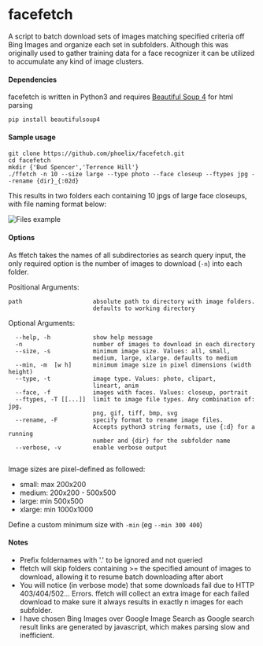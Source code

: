 # facefetch

A script to batch download sets of images matching specified criteria off Bing Images and organize each set in subfolders.
Although this was originally used to gather training data for a face recognizer it can be utilized to accumulate any kind of image clusters.


#### Dependencies
facefetch is written in Python3 and requires [Beautiful Soup 4](https://www.crummy.com/software/BeautifulSoup/) for html parsing

```
pip install beautifulsoup4
```

#### Sample usage

```
git clone https://github.com/phoelix/facefetch.git
cd facefetch
mkdir {'Bud Spencer','Terrence Hill'}
./ffetch -n 10 --size large --type photo --face closeup --ftypes jpg --rename {dir}_{:02d}
```

This results in two folders each containing 10 jpgs of large face closeups, with file naming format below:

![Files example](https://raw.githubusercontent.com/phoelix/facefetch/master/file_example.jpg)


#### Options

As ffetch takes the names of all subdirectories as search query input, the only required option is the number of images to download (`-n`) into each folder.

Positional Arguments:

```
path                    absolute path to directory with image folders.
                        defaults to working directory
```

Optional Arguments:

```
  --help, -h            show help message
  -n                    number of images to download in each directory
  --size, -s            minimum image size. Values: all, small,
                        medium, large, xlarge. defaults to medium
  --min, -m  [w h]      minimum image size in pixel dimensions (width height)
  --type, -t            image type. Values: photo, clipart,
                        lineart, anim
  --face, -f            images with faces. Values: closeup, portrait
  --ftypes, -T [[...]]  limit to image file types. Any combination of: jpg,
                        png, gif, tiff, bmp, svg
  --rename, -F          specify format to rename image files.
                        Accepts python3 string formats, use {:d} for a running
                        number and {dir} for the subfolder name
  --verbose, -v         enable verbose output


```

Image sizes are pixel-defined as followed:

+ small:   max 200x200
+ medium:  200x200 - 500x500
+ large:   min 500x500
+ xlarge:  min 1000x1000

Define a custom minimum size with `-min` (eg `--min 300 400`)

#### Notes

+ Prefix foldernames with '.' to be ignored and not queried
+ ffetch will skip folders containing >= the specified amount of images to download, allowing it to resume batch downloading after abort
+ You will notice (in verbose mode) that some downloads fail due to HTTP 403/404/502... Errors. ffetch will collect an extra image for each failed download to make sure it always results in exactly n images for each subfolder.
+ I have chosen Bing Images over Google Image Search as Google search result links are generated by javascript, which makes parsing slow and inefficient.